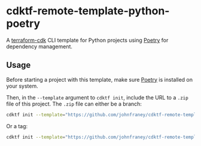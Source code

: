 # cdktf-remote-template-python-poetry

A [terraform-cdk](https://github.com/hashicorp/terraform-cdk) CLI template for Python projects using [Poetry](https://python-poetry.org) for dependency management.

## Usage

Before starting a project with this template, make sure [Poetry](https://python-poetry.org/docs/#installation) is installed on your system.

Then, in the `--template` argument to `cdktf init`, include the URL to a `.zip` file of this project.
The `.zip` file can either be a branch:

```bash
cdktf init --template="https://github.com/johnfraney/cdktf-remote-template-python-poetry/archive/refs/heads/main.zip" --local
```

Or a tag:

```bash
cdktf init --template="https://github.com/johnfraney/cdktf-remote-template-python-poetry/archive/refs/tags/v1.0.0.zip" --local
```
